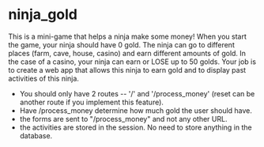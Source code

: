 # ninja_gold
This is a mini-game that helps a ninja make some money! When you start the game, your ninja should have 0 gold. 
The ninja can go to different places (farm, cave, house, casino) and earn different amounts of gold. In the case of a casino, 
your ninja can earn or LOSE up to 50 golds. Your job is to create a web app that allows this ninja to earn gold and to display 
past activities of this ninja.

- You should only have 2 routes -- '/' and '/process_money' (reset can be another route if you implement this feature).
- Have /process_money determine how much gold the user should have.
- the forms are sent to "/process_money" and not any other URL.
- the activities are stored in the session. No need to store anything in the database. 
